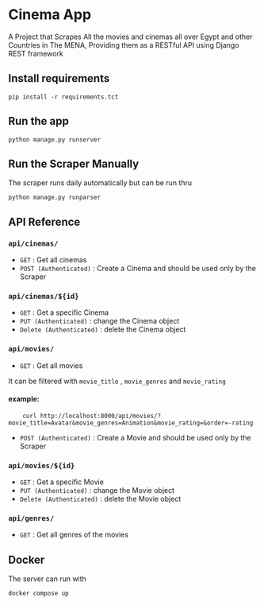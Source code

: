
# Cinema  App

A Project that Scrapes All the movies and cinemas all over Egypt and other Countries in The MENA, Providing them as a RESTful API using Django REST framework


## Install requirements

    pip install -r requirements.tct

## Run the app

    python manage.py runserver

## Run the Scraper Manually
The scraper runs daily automatically but can be run thru

    python manage.py runparser


## API Reference

### `api/cinemas/`
  - `GET` : Get all cinemas
  - `POST (Authenticated)` : Create a Cinema and should be used only by the Scraper
  
### `api/cinemas/${id}`
 - `GET` : Get a specific Cinema 
 - `PUT (Authenticated)` : change the Cinema object
 - `Delete (Authenticated)` : delete the Cinema object

### `api/movies/`
  - `GET` : Get all movies
  
  It can be filtered with `movie_title` , `movie_genres` and `movie_rating`


#### example:
        curl http://localhost:8000/api/movies/?movie_title=Avatar&movie_genres=Animation&movie_rating=&order=-rating

  - `POST (Authenticated)` : Create a Movie and should be used only by the Scraper
  
    

### `api/movies/${id}`
 - `GET` : Get a specific Movie 
 - `PUT (Authenticated)` : change the Movie object
 - `Delete (Authenticated)` : delete the Movie object

### `api/genres/`
  - `GET` : Get all genres of the movies
  

## Docker
The server can run with 

    docker compose up


